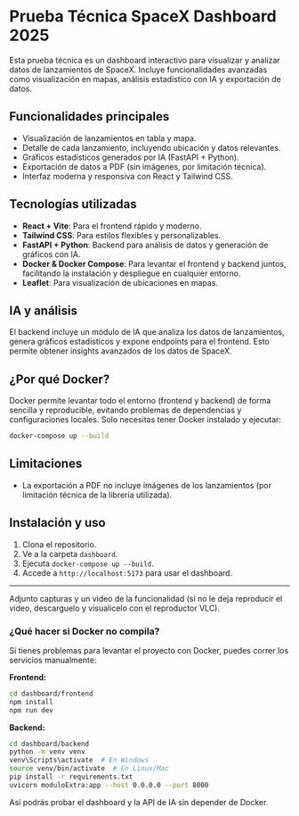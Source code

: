 # Prueba Técnica SpaceX Dashboard 2025

Esta prueba técnica es un dashboard interactivo para visualizar y analizar datos de lanzamientos de SpaceX. Incluye funcionalidades avanzadas como visualización en mapas, análisis estadístico con IA y exportación de datos.

## Funcionalidades principales
- Visualización de lanzamientos en tabla y mapa.
- Detalle de cada lanzamiento, incluyendo ubicación y datos relevantes.
- Gráficos estadísticos generados por IA (FastAPI + Python).
- Exportación de datos a PDF (sin imágenes, por limitación técnica).
- Interfaz moderna y responsiva con React y Tailwind CSS.

## Tecnologías utilizadas
- **React + Vite**: Para el frontend rápido y moderno.
- **Tailwind CSS**: Para estilos flexibles y personalizables.
- **FastAPI + Python**: Backend para análisis de datos y generación de gráficos con IA.
- **Docker & Docker Compose**: Para levantar el frontend y backend juntos, facilitando la instalación y despliegue en cualquier entorno.
- **Leaflet**: Para visualización de ubicaciones en mapas.

## IA y análisis
El backend incluye un módulo de IA que analiza los datos de lanzamientos, genera gráficos estadísticos y expone endpoints para el frontend. Esto permite obtener insights avanzados de los datos de SpaceX.

## ¿Por qué Docker?
Docker permite levantar todo el entorno (frontend y backend) de forma sencilla y reproducible, evitando problemas de dependencias y configuraciones locales. Solo necesitas tener Docker instalado y ejecutar:

```sh
docker-compose up --build
```

## Limitaciones
- La exportación a PDF no incluye imágenes de los lanzamientos (por limitación técnica de la librería utilizada).

## Instalación y uso
1. Clona el repositorio.
2. Ve a la carpeta `dashboard`.
3. Ejecuta `docker-compose up --build`.
4. Accede a `http://localhost:5173` para usar el dashboard.

---

Adjunto capturas y un video de la funcionalidad (si no le deja reproducir el video, descarguelo y visualicelo con el reproductor VLC).

### ¿Qué hacer si Docker no compila?
Si tienes problemas para levantar el proyecto con Docker, puedes correr los servicios manualmente:

**Frontend:**
```sh
cd dashboard/frontend
npm install
npm run dev
```

**Backend:**
```sh
cd dashboard/backend
python -m venv venv
venv\Scripts\activate  # En Windows
source venv/bin/activate  # En Linux/Mac
pip install -r requirements.txt
uvicorn moduloExtra:app --host 0.0.0.0 --port 8000
```

Así podrás probar el dashboard y la API de IA sin depender de Docker.

